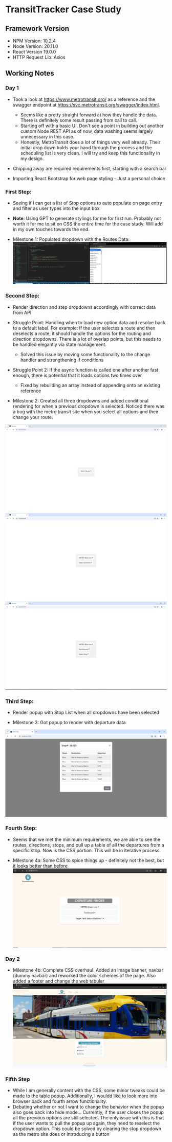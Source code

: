 # TransitTracker Case Study

## Framework Version
- NPM Version: 10.2.4
- Node Version: 20.11.0
- React Version 19.0.0
- HTTP Request Lib: Axios

## Working Notes

### Day 1
- Took a look at https://www.metrotransit.org/ as a reference and the swagger endpoint at https://svc.metrotransit.org/swagger/index.html.
    - Seems like a pretty straight forward at how they handle the data. There is definitely some result passing from call to call.
    - Starting off with a basic UI. Don't see a point in building out another custom Node REST API as of now, data washing seems largely unnecessary in this case.
    - Honestly, MetroTransit does a lot of things very well already. Their initial drop down holds your hand through the process and the scheduling list is very clean. I will try and keep this functionality in my design.

- Chipping away are required requirements first, starting with a search bar

- Importing React Bootstrap for web page styling - Just a personal choice

### First Step:
- Seeing if I can get a list of Stop options to auto populate on page entry and filter as user types into the input box
- **Note**: Using GPT to generate stylings for me for first run. Probably not worth it for me to sit on CSS the entire time for the case study. Will add in my own touches towards the end.

- Milestone 1: Populated dropdown with the Routes Data:
![image](./pictures/Milestone_1.PNG)

### Second Step:
- Render direction and step dropdowns accordingly with correct data from API

- Struggle Point: Handling when to load new option data and resolve back to a default label. For example: If the user selectes a route and then deselects a route, it should handle the options for the routing and direction dropdowns. There is a lot of overlap points, but this needs to be handled elegantly via state management.
    - Solved this issue by moving some functionality to the change handler and strengthening if conditions

- Struggle Point 2: If the async function is called one after another fast enough, there is potential that it loads options two times over
    - Fixed by rebuilding an array instead of appending onto an existing reference
    
- Milestone 2: Created all three dropdowns and added conditional rendering for when a previous dropdown is selected. Noticed there was a bug with the metro transit site when you select all options and then change your route.

![image](./pictures/Milestone_2a.PNG)
![image](./pictures/Milestone_2b.PNG)
![image](./pictures/Milestone_2c.PNG)

### Third Step:
- Render popup with Stop List when all dropdowns have been selected

- Milestone 3: Got popup to render with departure data

![image](pictures/Milestone_3.PNG)

### Fourth Step:
- Seems that we met the minimum requirements, we are able to see the routes, directions, stops, and pull up a table of all the departures from a specific stop. Now is the CSS portion. This will be in iterative process.

- Milestone 4a: Some CSS to spice things up - definitely not the best, but it looks better than before
![image](./pictures/Milestone_4.PNG)

### Day 2
- Milestone 4b: Complete CSS overhaul. Added an image banner, navbar (dummy navbar) and reworked the color schemes of the page. Also added a footer and change the web tabular
![image](./pictures/Milestone_4b.png)

### Fifth Step
- While I am generally content with the CSS, some minor tweaks could be made to the table popup. Additionally, I wouldd like to look more into browser back and fourth arrow functionality.
- Debating whether or not I want to change the behavior when the popup also goes back into hide mode... Currently, if the user closes the popup all the previous options are still selected. The only issue with this is that if the user wants to pull the popup up again, they need to reselect the dropdown option. This could be solved by clearing the stop dropdown as the metro site does or introducing a button
